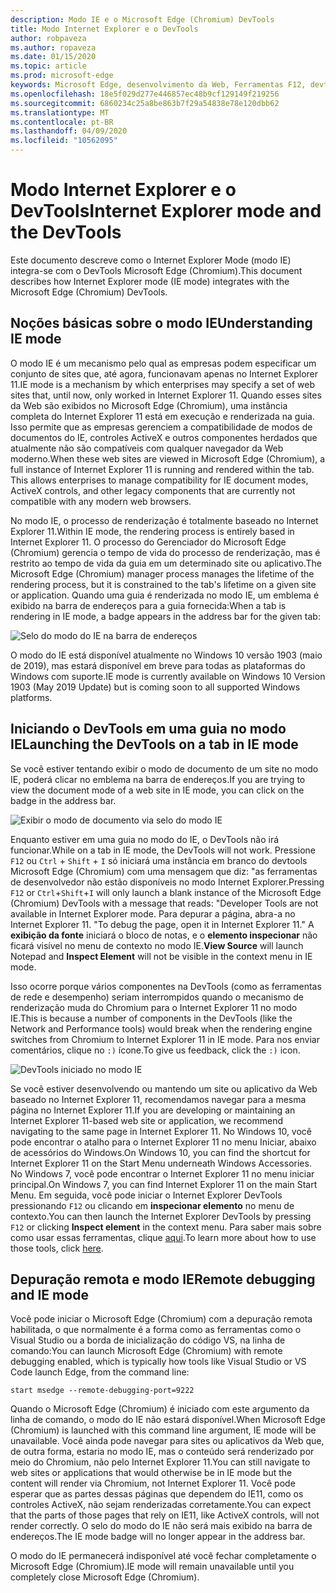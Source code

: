 ```yaml
---
description: Modo IE e o Microsoft Edge (Chromium) DevTools
title: Modo Internet Explorer e o DevTools
author: robpaveza
ms.author: ropaveza
ms.date: 01/15/2020
ms.topic: article
ms.prod: microsoft-edge
keywords: Microsoft Edge, desenvolvimento da Web, Ferramentas F12, devtools, ie11, Internet Explorer 11, modo IE
ms.openlocfilehash: 18e5f029d277e446857ec48b9cf129149f219256
ms.sourcegitcommit: 6860234c25a8be863b7f29a54838e78e120dbb62
ms.translationtype: MT
ms.contentlocale: pt-BR
ms.lasthandoff: 04/09/2020
ms.locfileid: "10562095"
---
```

# <span data-ttu-id="b7e9b-104">Modo Internet Explorer e o DevTools</span><span class="sxs-lookup"><span data-stu-id="b7e9b-104">Internet Explorer mode and the DevTools</span></span>

<span data-ttu-id="b7e9b-105">Este documento descreve como o Internet Explorer Mode (modo IE) integra-se com o DevTools Microsoft Edge (Chromium).</span><span class="sxs-lookup"><span data-stu-id="b7e9b-105">This document describes how Internet Explorer mode (IE mode) integrates with the Microsoft Edge (Chromium) DevTools.</span></span>

## <span data-ttu-id="b7e9b-106">Noções básicas sobre o modo IE</span><span class="sxs-lookup"><span data-stu-id="b7e9b-106">Understanding IE mode</span></span>

<span data-ttu-id="b7e9b-107">O modo IE é um mecanismo pelo qual as empresas podem especificar um conjunto de sites que, até agora, funcionavam apenas no Internet Explorer 11.</span><span class="sxs-lookup"><span data-stu-id="b7e9b-107">IE mode is a mechanism by which enterprises may specify a set of web sites that, until now, only worked in Internet Explorer 11.</span></span> <span data-ttu-id="b7e9b-108">Quando esses sites da Web são exibidos no Microsoft Edge (Chromium), uma instância completa do Internet Explorer 11 está em execução e renderizada na guia. Isso permite que as empresas gerenciem a compatibilidade de modos de documentos do IE, controles ActiveX e outros componentes herdados que atualmente não são compatíveis com qualquer navegador da Web moderno.</span><span class="sxs-lookup"><span data-stu-id="b7e9b-108">When these web sites are viewed in Microsoft Edge (Chromium), a full instance of Internet Explorer 11 is running and rendered within the tab. This allows enterprises to manage compatibility for IE document modes, ActiveX controls, and other legacy components that are currently not compatible with any modern web browsers.</span></span>

<span data-ttu-id="b7e9b-109">No modo IE, o processo de renderização é totalmente baseado no Internet Explorer 11.</span><span class="sxs-lookup"><span data-stu-id="b7e9b-109">Within IE mode, the rendering process is entirely based in Internet Explorer 11.</span></span> <span data-ttu-id="b7e9b-110">O processo do Gerenciador do Microsoft Edge (Chromium) gerencia o tempo de vida do processo de renderização, mas é restrito ao tempo de vida da guia em um determinado site ou aplicativo.</span><span class="sxs-lookup"><span data-stu-id="b7e9b-110">The Microsoft Edge (Chromium) manager process manages the lifetime of the rendering process, but it is constrained to the tab's lifetime on a given site or application.</span></span> <span data-ttu-id="b7e9b-111">Quando uma guia é renderizada no modo IE, um emblema é exibido na barra de endereços para a guia fornecida:</span><span class="sxs-lookup"><span data-stu-id="b7e9b-111">When a tab is rendering in IE mode, a badge appears in the address bar for the given tab:</span></span>

![Selo do modo do IE na barra de endereços](./media/ie-mode-badge.png)

<span data-ttu-id="b7e9b-113">O modo do IE está disponível atualmente no Windows 10 versão 1903 (maio de 2019), mas estará disponível em breve para todas as plataformas do Windows com suporte.</span><span class="sxs-lookup"><span data-stu-id="b7e9b-113">IE mode is currently available on Windows 10 Version 1903 (May 2019 Update) but is coming soon to all supported Windows platforms.</span></span>

## <span data-ttu-id="b7e9b-114">Iniciando o DevTools em uma guia no modo IE</span><span class="sxs-lookup"><span data-stu-id="b7e9b-114">Launching the DevTools on a tab in IE mode</span></span>

<span data-ttu-id="b7e9b-115">Se você estiver tentando exibir o modo de documento de um site no modo IE, poderá clicar no emblema na barra de endereços.</span><span class="sxs-lookup"><span data-stu-id="b7e9b-115">If you are trying to view the document mode of a web site in IE mode, you can click on the badge in the address bar.</span></span>

![Exibir o modo de documento via selo do modo IE](./media/ie-mode-badge-doc-mode.png)

<span data-ttu-id="b7e9b-117">Enquanto estiver em uma guia no modo do IE, o DevTools não irá funcionar.</span><span class="sxs-lookup"><span data-stu-id="b7e9b-117">While on a tab in IE mode, the DevTools will not work.</span></span> <span data-ttu-id="b7e9b-118">Pressione `F12` ou `Ctrl` + `Shift` + `I` só iniciará uma instância em branco do devtools Microsoft Edge (Chromium) com uma mensagem que diz: "as ferramentas de desenvolvedor não estão disponíveis no modo Internet Explorer.</span><span class="sxs-lookup"><span data-stu-id="b7e9b-118">Pressing `F12` or `Ctrl`+`Shift`+`I` will only launch a blank instance of the Microsoft Edge (Chromium) DevTools with a message that reads: "Developer Tools are not available in Internet Explorer mode.</span></span> <span data-ttu-id="b7e9b-119">Para depurar a página, abra-a no Internet Explorer 11. "</span><span class="sxs-lookup"><span data-stu-id="b7e9b-119">To debug the page, open it in Internet Explorer 11."</span></span> <span data-ttu-id="b7e9b-120">A **exibição da fonte** iniciará o bloco de notas, e o **elemento inspecionar** não ficará visível no menu de contexto no modo IE.</span><span class="sxs-lookup"><span data-stu-id="b7e9b-120">**View Source** will launch Notepad and **Inspect Element** will not be visible in the context menu in IE mode.</span></span>

<span data-ttu-id="b7e9b-121">Isso ocorre porque vários componentes na DevTools (como as ferramentas de rede e desempenho) seriam interrompidos quando o mecanismo de renderização muda do Chromium para o Internet Explorer 11 no modo IE.</span><span class="sxs-lookup"><span data-stu-id="b7e9b-121">This is because a number of components in the DevTools (like the Network and Performance tools) would break when the rendering engine switches from Chromium to Internet Explorer 11 in IE mode.</span></span> <span data-ttu-id="b7e9b-122">Para nos enviar comentários, clique no `:)` ícone.</span><span class="sxs-lookup"><span data-stu-id="b7e9b-122">To give us feedback, click the `:)` icon.</span></span>

![DevTools iniciado no modo IE](./media/ie-mode-devtools.png)

<span data-ttu-id="b7e9b-124">Se você estiver desenvolvendo ou mantendo um site ou aplicativo da Web baseado no Internet Explorer 11, recomendamos navegar para a mesma página no Internet Explorer 11.</span><span class="sxs-lookup"><span data-stu-id="b7e9b-124">If you are developing or maintaining an Internet Explorer 11-based web site or application, we recommend navigating to the same page in Internet Explorer 11.</span></span> <span data-ttu-id="b7e9b-125">No Windows 10, você pode encontrar o atalho para o Internet Explorer 11 no menu Iniciar, abaixo de acessórios do Windows.</span><span class="sxs-lookup"><span data-stu-id="b7e9b-125">On Windows 10, you can find the shortcut for Internet Explorer 11 on the Start Menu underneath Windows Accessories.</span></span> <span data-ttu-id="b7e9b-126">No Windows 7, você pode encontrar o Internet Explorer 11 no menu iniciar principal.</span><span class="sxs-lookup"><span data-stu-id="b7e9b-126">On Windows 7, you can find Internet Explorer 11 on the main Start Menu.</span></span> <span data-ttu-id="b7e9b-127">Em seguida, você pode iniciar o Internet Explorer DevTools pressionando `F12` ou clicando em **inspecionar elemento** no menu de contexto.</span><span class="sxs-lookup"><span data-stu-id="b7e9b-127">You can then launch the Internet Explorer DevTools by pressing `F12` or clicking **Inspect element** in the context menu.</span></span> <span data-ttu-id="b7e9b-128">Para saber mais sobre como usar essas ferramentas, clique [aqui](/previous-versions/windows/internet-explorer/ie-developer/samples/bg182326(v%3dvs.85)).</span><span class="sxs-lookup"><span data-stu-id="b7e9b-128">To learn more about how to use those tools, click [here](/previous-versions/windows/internet-explorer/ie-developer/samples/bg182326(v%3dvs.85)).</span></span>

## <span data-ttu-id="b7e9b-129">Depuração remota e modo IE</span><span class="sxs-lookup"><span data-stu-id="b7e9b-129">Remote debugging and IE mode</span></span>

<span data-ttu-id="b7e9b-130">Você pode iniciar o Microsoft Edge (Chromium) com a depuração remota habilitada, o que normalmente é a forma como as ferramentas como o Visual Studio ou a borda de inicialização do código VS, na linha de comando:</span><span class="sxs-lookup"><span data-stu-id="b7e9b-130">You can launch Microsoft Edge (Chromium) with remote debugging enabled, which is typically how tools like Visual Studio or VS Code launch Edge, from the command line:</span></span>

`start msedge --remote-debugging-port=9222`

<span data-ttu-id="b7e9b-131">Quando o Microsoft Edge (Chromium) é iniciado com este argumento da linha de comando, o modo do IE não estará disponível.</span><span class="sxs-lookup"><span data-stu-id="b7e9b-131">When Microsoft Edge (Chromium) is launched with this command line argument, IE mode will be unavailable.</span></span> <span data-ttu-id="b7e9b-132">Você ainda pode navegar para sites ou aplicativos da Web que, de outra forma, estaria no modo IE, mas o conteúdo será renderizado por meio do Chromium, não pelo Internet Explorer 11.</span><span class="sxs-lookup"><span data-stu-id="b7e9b-132">You can still navigate to web sites or applications that would otherwise be in IE mode but the content will render via Chromium, not Internet Explorer 11.</span></span> <span data-ttu-id="b7e9b-133">Você pode esperar que as partes dessas páginas que dependem do IE11, como os controles ActiveX, não sejam renderizadas corretamente.</span><span class="sxs-lookup"><span data-stu-id="b7e9b-133">You can expect that the parts of those pages that rely on IE11, like ActiveX controls, will not render correctly.</span></span> <span data-ttu-id="b7e9b-134">O selo do modo do IE não será mais exibido na barra de endereços.</span><span class="sxs-lookup"><span data-stu-id="b7e9b-134">The IE mode badge will no longer appear in the address bar.</span></span>

<span data-ttu-id="b7e9b-135">O modo do IE permanecerá indisponível até você fechar completamente o Microsoft Edge (Chromium).</span><span class="sxs-lookup"><span data-stu-id="b7e9b-135">IE mode will remain unavailable until you completely close Microsoft Edge (Chromium).</span></span>